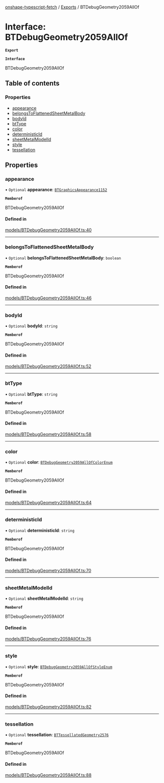 [onshape-typescript-fetch](../README.md) / [Exports](../modules.md) / BTDebugGeometry2059AllOf

# Interface: BTDebugGeometry2059AllOf

**`Export`**

**`Interface`**

BTDebugGeometry2059AllOf

## Table of contents

### Properties

- [appearance](BTDebugGeometry2059AllOf.md#appearance)
- [belongsToFlattenedSheetMetalBody](BTDebugGeometry2059AllOf.md#belongstoflattenedsheetmetalbody)
- [bodyId](BTDebugGeometry2059AllOf.md#bodyid)
- [btType](BTDebugGeometry2059AllOf.md#bttype)
- [color](BTDebugGeometry2059AllOf.md#color)
- [deterministicId](BTDebugGeometry2059AllOf.md#deterministicid)
- [sheetMetalModelId](BTDebugGeometry2059AllOf.md#sheetmetalmodelid)
- [style](BTDebugGeometry2059AllOf.md#style)
- [tessellation](BTDebugGeometry2059AllOf.md#tessellation)

## Properties

### appearance

• `Optional` **appearance**: [`BTGraphicsAppearance1152`](BTGraphicsAppearance1152.md)

**`Memberof`**

BTDebugGeometry2059AllOf

#### Defined in

[models/BTDebugGeometry2059AllOf.ts:40](https://github.com/toebes/onshape-typescript-fetch/blob/3e11ae1/models/BTDebugGeometry2059AllOf.ts#L40)

___

### belongsToFlattenedSheetMetalBody

• `Optional` **belongsToFlattenedSheetMetalBody**: `boolean`

**`Memberof`**

BTDebugGeometry2059AllOf

#### Defined in

[models/BTDebugGeometry2059AllOf.ts:46](https://github.com/toebes/onshape-typescript-fetch/blob/3e11ae1/models/BTDebugGeometry2059AllOf.ts#L46)

___

### bodyId

• `Optional` **bodyId**: `string`

**`Memberof`**

BTDebugGeometry2059AllOf

#### Defined in

[models/BTDebugGeometry2059AllOf.ts:52](https://github.com/toebes/onshape-typescript-fetch/blob/3e11ae1/models/BTDebugGeometry2059AllOf.ts#L52)

___

### btType

• `Optional` **btType**: `string`

**`Memberof`**

BTDebugGeometry2059AllOf

#### Defined in

[models/BTDebugGeometry2059AllOf.ts:58](https://github.com/toebes/onshape-typescript-fetch/blob/3e11ae1/models/BTDebugGeometry2059AllOf.ts#L58)

___

### color

• `Optional` **color**: [`BTDebugGeometry2059AllOfColorEnum`](../modules.md#btdebuggeometry2059allofcolorenum-1)

**`Memberof`**

BTDebugGeometry2059AllOf

#### Defined in

[models/BTDebugGeometry2059AllOf.ts:64](https://github.com/toebes/onshape-typescript-fetch/blob/3e11ae1/models/BTDebugGeometry2059AllOf.ts#L64)

___

### deterministicId

• `Optional` **deterministicId**: `string`

**`Memberof`**

BTDebugGeometry2059AllOf

#### Defined in

[models/BTDebugGeometry2059AllOf.ts:70](https://github.com/toebes/onshape-typescript-fetch/blob/3e11ae1/models/BTDebugGeometry2059AllOf.ts#L70)

___

### sheetMetalModelId

• `Optional` **sheetMetalModelId**: `string`

**`Memberof`**

BTDebugGeometry2059AllOf

#### Defined in

[models/BTDebugGeometry2059AllOf.ts:76](https://github.com/toebes/onshape-typescript-fetch/blob/3e11ae1/models/BTDebugGeometry2059AllOf.ts#L76)

___

### style

• `Optional` **style**: [`BTDebugGeometry2059AllOfStyleEnum`](../modules.md#btdebuggeometry2059allofstyleenum-1)

**`Memberof`**

BTDebugGeometry2059AllOf

#### Defined in

[models/BTDebugGeometry2059AllOf.ts:82](https://github.com/toebes/onshape-typescript-fetch/blob/3e11ae1/models/BTDebugGeometry2059AllOf.ts#L82)

___

### tessellation

• `Optional` **tessellation**: [`BTTessellatedGeometry2576`](BTTessellatedGeometry2576.md)

**`Memberof`**

BTDebugGeometry2059AllOf

#### Defined in

[models/BTDebugGeometry2059AllOf.ts:88](https://github.com/toebes/onshape-typescript-fetch/blob/3e11ae1/models/BTDebugGeometry2059AllOf.ts#L88)
